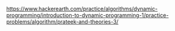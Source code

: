 https://www.hackerearth.com/practice/algorithms/dynamic-programming/introduction-to-dynamic-programming-1/practice-problems/algorithm/prateek-and-theories-3/
